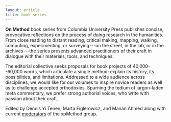 ```yaml
---
layout: article
title: book-series
---
```


**On Method** book series from Columbia University Press publishes concise, provocative
reflections on the process of *doing* research in the humanities. From close reading to distant
reading, critical making, mapping, walking, computing, experimenting, or surveying---on the
street, in the lab, or in the archives---the series presents advanced practitioners of their
craft in dialogue with their materials, tools, and techniques.

The editorial collective seeks proposals for book projects of 40,000--60,000 words, which
articulate a single method: explain its history, its possibilities, and limitations. Addressed
to a wide audience across disciplines, we would like for our volumes to inspire novice readers
as well as to challenge accepted orthodoxies. Spurning the tedium of jargon-laden meta
commentary, we prefer strong authorial voices, who write with passion about their craft.

Edited by Dennis Yi Tenen, Marta Figlerowicz, and Manan Ahmed along with current
[moderators][1] of the xpMethod group.

[1]: http://xpmethod.columbia.edu/about.html
